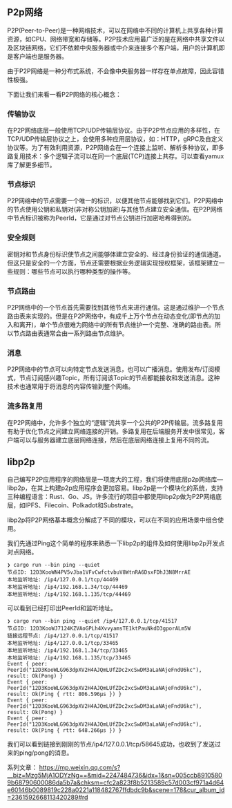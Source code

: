 ## P2p网络

P2P(Peer-to-Peer)是一种网络技术，可以在网络中不同的计算机上共享各种计算资源，如CPU、网络带宽和存储等。P2P技术应用最广泛的是在网络中共享文件以及区块链网络，它们不依赖中央服务器或中介来连接多个客户端，用户的计算机即是客户端也是服务器。

由于P2P网络是一种分布式系统，不会像中央服务器一样存在单点故障，因此容错性极强。


下面让我们来看一看P2P网络的核心概念：

### 传输协议

在P2P网络底层一般使用TCP/UDP传输层协议。由于P2P节点应用的多样性，在TCP/UDP传输层协议之上，会使用多种应用层协议，如：HTTP，gRPC及自定义协议等。为了有效利用资源，P2P网络会在一个连接上监听、解析多种协议，即多路复用技术：多个逻辑子流可以在同一个底层(TCP)连接上共存。可以查看yamux 库了解更多细节。


### 节点标识

P2P网络中的节点需要一个唯一的标识，以便其他节点能够找到它们。P2P网络中的节点使用公钥和私钥对(非对称公钥加密)与其他节点建立安全通信。在P2P网络中节点标识被称为PeerId，它是通过对节点公钥进行加密哈希得到的。

### 安全规则

密钥对和节点身份标识使节点之间能够体建立安全的、经过身份验证的通信通道。但这只是安全的一个方面，节点还需要根据业务逻辑实现授权框架，该框架建立一些规则：哪些节点可以执行哪种类型的操作等。


### 节点路由

P2P网络中的一个节点首先需要找到其他节点来进行通信。这是通过维护一个节点路由表来实现的。但是在P2P网络中，有成千上万个节点在动态变化(即节点的加入和离开)，单个节点很难为网络中的所有节点维护一个完整、准确的路由表。所以节点路由表通常会由一系列路由节点维护。


### 消息

P2P网络中的节点可以向特定节点发送消息，也可以广播消息。使用发布/订阅模式，节点订阅感兴趣Topic，所有订阅该Topic的节点都能接收和发送消息。这种技术也通常用于将消息的内容传输到整个网络。


### 流多路复用

在P2P网络中，允许多个独立的“逻辑”流共享一个公共的P2P传输层。流多路复用有助于优化节点之间建立网络连接的开销。多路复用在后端服务开发中很常见，客户端可以与服务器建立底层网络连接，然后在底层网络连接上复用不同的流。


## libp2p

自己编写P2P应用程序的网络层是一项庞大的工程，我们将使用底层p2p网络库—libp2p，在其上构建p2p应用程序会更加容易。libp2p是一个模块化的系统，支持三种编程语言：Rust、Go、JS。许多流行的项目中都使用libp2p做为P2P网络底层，如IPFS、Filecoin、Polkadot和Substrate。

libp2p将P2P网络基本概念分解成了不同的模块，可以在不同的应用场景中组合使用。

我们先通过Ping这个简单的程序来熟悉一下libp2p的组件及如何使用libp2p开发点对点网络。

```console
❯ cargo run --bin ping --quiet
节点ID: 12D3KooWN4PV5vJba1VFvCwfctvbuV8WtnRA6DsxFDhJ3N8MrrAE
本地监听地址: /ip4/127.0.0.1/tcp/44469
本地监听地址: /ip4/192.168.1.34/tcp/44469
本地监听地址: /ip4/192.168.1.135/tcp/44469
```

可以看到已经打印出PeerId和监听地址。

```console
❯ cargo run --bin ping --quiet /ip4/127.0.0.1/tcp/41517
节点ID: 12D3KooWJ7124KZVAoGPLh4XvvyamsTE1ktPauNkdD3gporALm5W
链接远程节点: /ip4/127.0.0.1/tcp/41517
本地监听地址: /ip4/127.0.0.1/tcp/33465
本地监听地址: /ip4/192.168.1.34/tcp/33465
本地监听地址: /ip4/192.168.1.135/tcp/33465
Event { peer: PeerId("12D3KooWLG963dpXV2H4AJQmLUfZDc2xcSwDM3aLaNAjeFndU6kc"), result: Ok(Pong) }
Event { peer: PeerId("12D3KooWLG963dpXV2H4AJQmLUfZDc2xcSwDM3aLaNAjeFndU6kc"), result: Ok(Ping { rtt: 806.596µs }) }
Event { peer: PeerId("12D3KooWLG963dpXV2H4AJQmLUfZDc2xcSwDM3aLaNAjeFndU6kc"), result: Ok(Pong) }
Event { peer: PeerId("12D3KooWLG963dpXV2H4AJQmLUfZDc2xcSwDM3aLaNAjeFndU6kc"), result: Ok(Ping { rtt: 648.266µs }) }
```

我们可以看到链接到刚刚的节点/ip4/127.0.0.1/tcp/58645成功，也收到了发送过来的ping/pong的消息。

系列文章：
https://mp.weixin.qq.com/s?__biz=Mzg5MjA1ODYzNg==&mid=2247484736&idx=1&sn=005ccb89105809b68790600086da5b7a&chksm=cfc2a823f8b5213589c57d003cf971a4d64e60146b0089819c228a0221a118482767ffdbdc9b&scene=178&cur_album_id=2361592668113420289#rd

